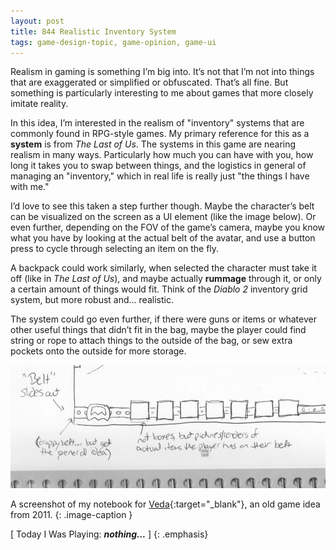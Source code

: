 ```yaml
---
layout: post
title: 844 Realistic Inventory System
tags: game-design-topic, game-opinion, game-ui
---
```

Realism in gaming is something I’m big into.  It’s not that I’m not into things that are exaggerated or simplified or obfuscated.  That’s all fine.  But something is particularly interesting to me about games that more closely imitate reality.

In this idea, I’m interested in the realism of "inventory" systems that are commonly found in RPG-style games.  My primary reference for this as a **system** is from *The Last of Us*.  The systems in this game are nearing realism in many ways.  Particularly how much you can have with you, how long it takes you to swap between things, and the logistics in general of managing an "inventory," which in real life is really just "the things I have with me."

I’d love to see this taken a step further though.  Maybe the character’s belt can be visualized on the screen as a UI element (like the image below).  Or even further, depending on the FOV of the game’s camera, maybe you know what you have by looking at the actual belt of the avatar, and use a button press to cycle through selecting an item on the fly.

A backpack could work similarly, when selected the character must take it off (like in *The Last of Us*), and maybe actually **rummage** through it, or only a certain amount of things would fit.  Think of the *Diablo 2* inventory grid system, but more robust and… realistic.

The system could go even further, if there were guns or items or whatever other useful things that didn’t fit in the bag, maybe the player could find string or rope to attach things to the outside of the bag, or sew extra pockets onto the outside for more storage.

![realinventory](/img/games/844_Realistic_Inventory_System.png "realinventory")

A screenshot of my notebook for [Veda](http://www.foster-douglas.com/projects/veda/){:target="_blank"}, an old game idea from 2011.
{: .image-caption }

[ Today I Was Playing: ***nothing...*** ]
{: .emphasis}

